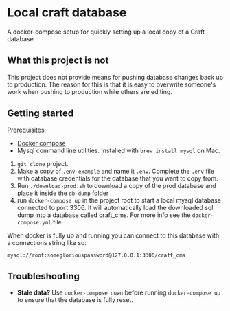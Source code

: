 # Local craft database

A docker-compose setup for quickly setting up a local
copy of a Craft database. 

## What this project is not

This project does not provide means for pushing database changes back up 
to production. The reason for this is that it is easy to overwrite someone's work when pushing
to production while others are editing. 

## Getting started

Prerequisites: 

- [Docker compose](https://docs.docker.com/compose/)
- Mysql command line utilities. Installed with `brew install mysql` on Mac.

1. `git clone` project.
1. Make a copy of `.env-example` and name it `.env`. Complete the `.env` file with database credentials for the database that you want to copy from. 
1. Run `./download-prod.sh` to download a copy of the prod database and place it inside the `db-dump` folder
1. run `docker-compose up` in the project root to start a local mysql database connected to port 3306. It will automatically load the downloaded sql dump into a database called craft_cms. For more info see the `docker-compose.yml` file.

When docker is fully up and running you can connect to this database with a connections string like so:

`mysql://root:somegloriouspassword@127.0.0.1:3306/craft_cms`

## Troubleshooting

- **Stale data?** Use `docker-compose down` before running `docker-compose up` to ensure that the database is fully reset.
